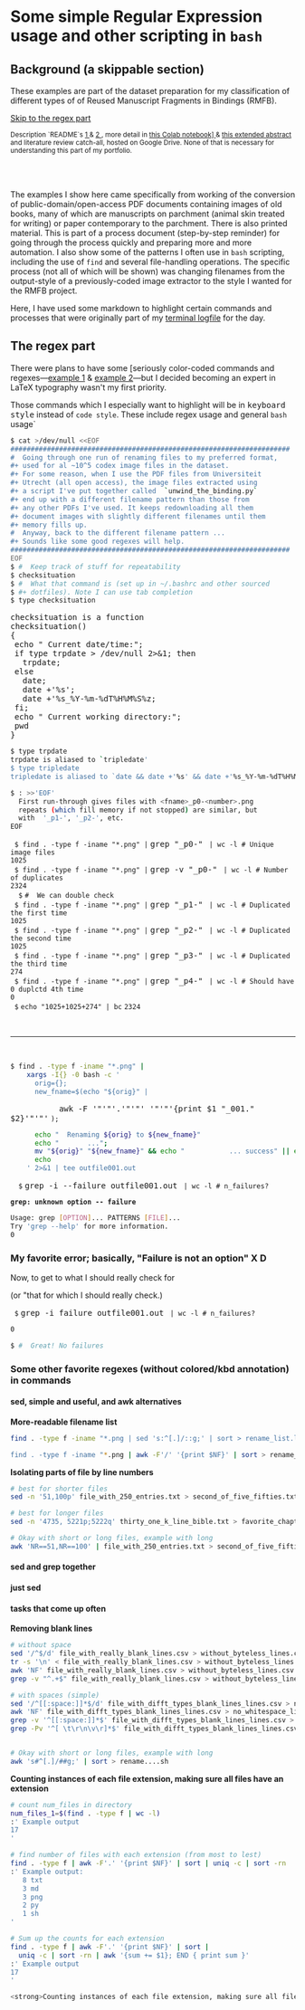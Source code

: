 # Some simple Regular Expression usage and other scripting in `bash` 

## Background (a skippable section)

These examples are part of the dataset preparation for my classification of different types of
of Reused Manuscript Fragments in Bindings (RMFB). 

[Skip to the regex part](https://github.com/bballdave025/portfolio-amz-agi/edit/main/isolated_examples/regex_simple.md#the-regex-part)

<sub>
Description `README`s 
<a href="https://github.com/bballdave025/fhtw-paper-code-prep/tree/main"
   target="_blank">
  1
</a> 
& 
<a href="https://github.com/bballdave025/manuscript-waste-reuse-finder/main"
   target="_blank">
  2
</a>,
more detail in 
<a href="https://colab.research.google.com/github/bballdave025/rib-wrist-in-bin-din/blob/main/Paper_Code_Prep_01.ipynb"
   target="_blank">
  this Colab notebook]
</a>
& 
<a href="https://docs.google.com/document/d/1JAIL4PFmIm3_gScfscTj88yXKjorG7NIcXnTlT2IcSI/edit?usp=sharing
   target="_blank">
  this extended abstract
</a>
and literature review catch-all, hosted on Google Drive. None of that is necessary for understanding 
this part of my portfolio.
</sub>

<br/><br/>

The examples I show here came specifically from working of the conversion of
public-domain/open-access PDF documents containing images of old books, many of which are 
manuscripts on parchment (animal skin treated for writing) or paper contemporary to the 
parchment. There is also printed material. This is part of a process document (step-by-step
reminder) for going through the process quickly and preparing more and more automation. I 
also show some of the patterns I often use in `bash` scripting, including the use of `find` 
and several file-handling operations. The specific process (not all of which will be shown)
was changing filenames from the output-style of a previously-coded image extractor to the
style I wanted for the RMFB project.

Here, I have used some markdown to highlight certain
commands and processes that were originally part of my 
[terminal logfile](https://github.com/bballdave025/fhtw-paper-code-prep/blob/main/dataset_preparation_examples/steps_walkthrough_pdf_through_jpeg.log) 
for the day.

## The regex part

There were plans to have some [seriously color-coded commands and regexes&mdash;[example 1](https://github.com/bballdave025/portfolio-amz-agi/blob/main/isolated_examples/regex_deeper.md) & [example 2](https://github.com/bballdave025/fhtw-paper-code-prep/blob/main/dataset_preparation_examples/steps_rename_utrecht.md)&mdash;but I decided becoming an expert in LaTeX typography wasn't my first priority.

Those commands which I especially want to highlight will be in <kbd>keyboard style</kbd> instead of <code>code style</code>. These include regex usage and general `bash` usage`

```bash
$ cat >/dev/null <<EOF
#####################################################################
#  Going through one run of renaming files to my preferred format,
#+ used for al ~10^5 codex image files in the dataset.
#+ For some reason, when I use the PDF files from Universiteit 
#+ Utrecht (all open access), the image files extracted using
#+ a script I've put together called  `unwind_the_binding.py`
#+ end up with a different filename pattern than those from
#+ any other PDFs I've used. It keeps redownloading all them
#+ document images with slightly different filenames until them
#+ memory fills up.
#  Anyway, back to the different filename pattern ...
#+ Sounds like some good regexes will help.
#####################################################################
EOF
$ #  Keep track of stuff for repeatability
$ checksituation
$ #  What that command is (set up in ~/.bashrc and other sourced
$ #+ dotfiles). Note I can use tab completion
$ type checksituation
```

<kbd>checksituation is a function</kbd><br/>
<kbd>checksituation()</kbd><br/>
<kbd>{</kbd><br/>
` `<kbd>echo "   Current date/time:";</kbd><br/>
` `<kbd>if type trpdate > /dev/null 2>&1; then</kbd><br/>
`   `<kbd>trpdate;</kbd><br/>
` `<kbd>else</kbd><br/>
`   `<kbd>date;</kbd><br/>
`   `<kbd>date +'%s';</kbd><br/>
`   `<kbd>date +'%s_%Y-%m-%dT%H%M%S%z;</kbd><br/>
` `<kbd>fi;</kbd><br/>
` `<kbd>echo "   Current working directory:";</kbd><br/>
` `<kbd>pwd</kbd><br/>
<kbd>}</kbd><br/>

```bash
$ type trpdate
trpdate is aliased to `tripledate'
$ type tripledate
tripledate is aliased to `date && date +'%s' && date +'%s_%Y-%m-%dT%H%M%S%z''

$ : >>'EOF'
  First run-through gives files with <fname>_p0-<number>.png
  repeats (which fill memory if not stopped) are similar, but
  with  '_p1-', '_p2-', etc.
EOF
```

`  $ find . -type f -iname "*.png" | ` <kbd>grep "_p0-"</kbd> ` | wc -l # Unique image files`<br/>
`1025`<br/>
`  $ find . -type f -iname "*.png" | ` <kbd>grep -v "_p0-"</kbd> ` | wc -l # Number of duplicates`<br/>
`2324`<br/>
`  $` `#  We can double check`<br/>
`  $ find . -type f -iname "*.png" | ` <kbd>grep "_p1-"</kbd> ` | wc -l # Duplicated the first time`<br/>
`1025`<br/>
`  $ find . -type f -iname "*.png" | ` <kbd>grep "_p2-"</kbd> ` | wc -l # Duplicated the second time`<br/>
`1025`<br/>
`  $ find . -type f -iname "*.png" | ` <kbd>grep "_p3-"</kbd> ` | wc -l # Duplicated the third time`<br/>
`274`<br/>
`  $ find . -type f -iname "*.png" | ` <kbd>grep "_p4-"</kbd> ` | wc -l # Should have 0 duplctd 4th time`<br/>
`0`<br/>
`  $ ` `echo "1025+1025+274" | bc`
`2324`

<br/><hr/><br/>

```bash
$ find . -type f -iname "*.png" |
    xargs -I{} -0 bash -c '
      orig={};
      new_fname=$(echo "${orig}" |
```

`            `<kbd>awk -F '"'"'.'"'"' '"'"'{print $1 "_001." $2}'"'"'</kbd> `);`

```bash
      echo "  Renaming ${orig} to ${new_fname}"
      echo "       ...";
      mv "${orig}" "${new_fname}" && echo "           ... success" || echo "           ... FAILURE";
      echo
    ' 2>&1 | tee outfile001.out
```

`  $` <kbd>grep -i --failure outfile001.out</kbd> ` | wc -l # n_failures?`

<strong>`grep: unknown option -- failure`</strong>

```bash
Usage: grep [OPTION]... PATTERNS [FILE]...
Try 'grep --help' for more information.
0
```

### My favorite error; basically, "Failure is not an option" X D

Now, to get to what I should really check for

(or "that for which I should really check.)

` $` <kbd>grep -i failure outfile001.out</kbd> ` | wc -l # n_failures?`

```bash
0

$ #  Great! No failures
```

### Some other favorite regexes (without colored/kbd annotation) in commands

#### sed, simple and useful, and awk alternatives

<strong>More-readable filename list</strong>

```bash
find . -type f -iname "*.png | sed 's:^[.]/::g;' | sort > rename_list.lst

find . -type f -iname "*.png | awk -F'/' '{print $NF}' | sort > rename_list.lst
```

<strong>Isolating parts of file by line numbers</strong>

```bash
# best for shorter files
sed -n '51,100p' file_with_250_entries.txt > second_of_five_fifties.txt 

# best for longer files
sed -n '4735, 5221p;5222q' thirty_one_k_line_bible.txt > favorite_chapter.txt

# Okay with short or long files, example with long
awk 'NR==51,NR==100' | file_with_250_entries.txt > second_of_five_fifties.txt
```

#### sed and grep together


#### just sed



#### tasks that come up often

<strong>Removing blank lines</strong>

```bash
# without space
sed '/^$/d' file_with_really_blank_lines.csv > without_byteless_lines.csv 
tr -s '\n' < file_with_really_blank_lines.csv > without_byteless_lines.csv 
awk 'NF' file_with_really_blank_lines.csv > without_byteless_lines.csv 
grep -v "^.+$" file_with_really_blank_lines.csv > without_byteless_lines.csv 

# with spaces (simple)
sed '/^[[:space:]]*$/d' file_with_difft_types_blank_lines_lines.csv > no_whitespace_lines.csv
awk 'NF' file_with_difft_types_blank_lines_lines.csv > no_whitespace_lines.csv
grep -v '^[[:space:]]*$' file_with_difft_types_blank_lines_lines.csv > no_whitespace_lines.csv
grep -Pv '^[ \t\r\n\v\r]*$' file_with_difft_types_blank_lines_lines.csv > no_whitespace_lines.csv


# Okay with short or long files, example with long
awk 's#^[.]/##g;' | sort > rename....sh
```

<strong>Counting instances of each file extension, making sure all files have an extension</strong>

```bash
# count num_files in directory
num_files_1=$(find . -type f | wc -l)
:' Example output
17
'

# find number of files with each extension (from most to lest)
find . -type f | awk -F'.' '{print $NF}' | sort | uniq -c | sort -rn
:' Example output:
   8 txt
   3 md
   3 png
   2 py
   1 sh
'

# Sum up the counts for each extension
find . -type f | awk -F'.' '{print $NF}' | sort |
  uniq -c | sort -rn | awk '{sum += $1}; END { print sum }' 
:' Example output
17
'

<strong>Counting instances of each file extension, making sure all files have an extension</strong>

```

